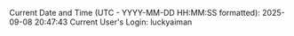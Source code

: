 Current Date and Time (UTC - YYYY-MM-DD HH:MM:SS formatted): 2025-09-08 20:47:43
Current User's Login: luckyaiman
